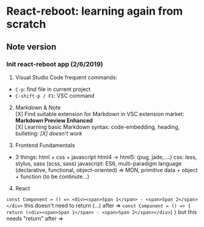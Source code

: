 # React-reboot: learning again from scratch
## Note version
### Init react-reboot app (2/6/2019)
1. Visual Studio Code frequent commands:
- `C-p`: find file in current project
- `C-shift-p / F1`: VSC command

2. Markdown & Note <br />
[X] Find suitable extension for Markdown in VSC extension market: <b>Markdown Preview Enhanced</b><br />
[X] Learning basic Markdown syntax: code-embedding, heading, bulleting: <i>[X] doesn't work</i>

3. Frontend Fundamentals
- 3 things: html + css + javascript
html4 -> html5: (pug, jade,....)
css: less, stylus, sass (scss, sass)
javascript: ES6, multi-paradigm language (declarative, functional, object-oriented) => MDN, primitive data + object + function
(to be continute...)

4. React

`const Component = () => <div><span>Span 1</span> - <span>Span 2</span></div>`
this doesn't need to return (...) after =>
`const Component = () => {`
` return (<div><span>Span 1</span> - <span>Span 2</span></div>`)
`}`
but this needs "return" after =>